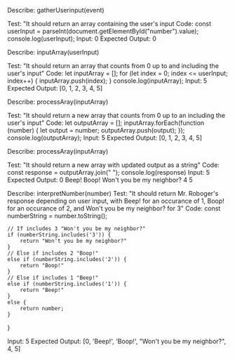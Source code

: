 Describe: gatherUserinput(event)

Test: "It should return an array containing the user's input
Code: 
    const userInput = parseInt(document.getElementById("number").value);
    console.log(userInput);
Input: 0
Expected Output: 0


Describe: inputArray(userInput)

Test: "It should return an array that counts from 0 up to and including the user's input"
Code: 
    let inputArray = [];
    for (let index = 0; index <= userInput; index++) {
        inputArray.push(index);
    }
    console.log(inputArray);
Input: 5
Expected Output: [0, 1, 2, 3, 4, 5]

Describe: processAray(inputArray)

Test: "It should return a new array that counts from 0 up to an including the user's input"
Code:
    let outputArray = [];
    inputArray.forEach(function (number) {
        let output = number;
        outputArray.push(output);
    });
    console.log(outputArray);
Input: 5
Expected Output: [0, 1, 2, 3, 4, 5]


Describe: processAray(inputArray)

Test: "It should return a new array with updated output as a string"
Code:
    const response = outputArray.join(" ");
    console.log(response)
Input: 5
Expected Output: 0 Beep! Boop! Won't you be my neighbor? 4 5



Describe: interpretNumber(number)
Test: "It should return Mr. Roboger's response depending on user input, with Beep! for an occurance of 1, Boop! for an occurance of 2, and Won't you be my neighbor? for 3"
Code:
    const numberString = number.toString();

    // If includes 3 "Won't you be my neighbor?"
    if (numberString.includes('3')) {
        return "Won't you be my neighbor?"
    }
    // Else if includes 2 "Boop!"
    else if (numberString.includes('2')) {
        return "Boop!"
    }
    // Else if includes 1 "Beep!"
    else if (numberString.includes('1')) {
        return "Beep!"
    }
    else {
        return number;
    }
}

Input: 5
Expected Output: [0, 'Beep!', 'Boop!', "Won't you be my neighbor?", 4, 5]





